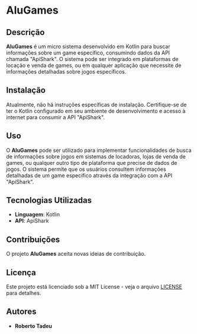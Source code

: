 # AluGames

## Descrição

**AluGames** é um micro sistema desenvolvido em Kotlin para buscar informações sobre um game específico, consumindo dados da API chamada "ApiShark". O sistema pode ser integrado em plataformas de locação e venda de games, ou em qualquer aplicação que necessite de informações detalhadas sobre jogos específicos.

## Instalação

Atualmente, não há instruções específicas de instalação. Certifique-se de ter o Kotlin configurado em seu ambiente de desenvolvimento e acesso à internet para consumir a API "ApiShark".

## Uso

O **AluGames** pode ser utilizado para implementar funcionalidades de busca de informações sobre jogos em sistemas de locadoras, lojas de venda de games, ou qualquer outro tipo de plataforma que precise de dados de jogos. O sistema permite que os usuários consultem informações detalhadas de um game específico através da integração com a API "ApiShark".

## Tecnologias Utilizadas

- **Linguagem**: Kotlin
- **API**: ApiShark

## Contribuições

O projeto **AluGames** aceita novas ideias de contribuição.

## Licença

Este projeto está licenciado sob a MIT License - veja o arquivo [LICENSE](LICENSE) para detalhes.

## Autores

- **Roberto Tadeu**
